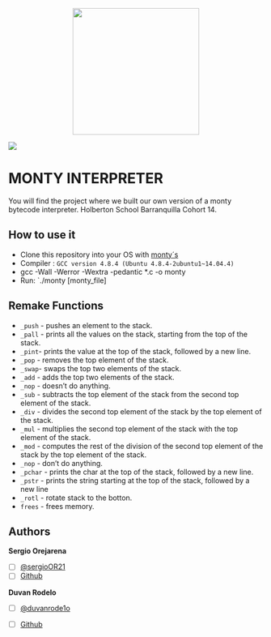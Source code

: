 <p align="center">
 
<img src ="https://38.media.tumblr.com/80b2bdf10e69e770dfd1139dadc4c3ec/tumblr_miazzmkLqB1rs9ul6o1_500.gif" width="250" height="250" />

</p>

![](https://www.holbertonschool.com/holberton-logo.png)
<h1>MONTY INTERPRETER</h1>
You will find the project where we built our own version of a monty bytecode interpreter. Holberton School Barranquilla Cohort 14.
<h2>How to use it</h2>

 - Clone this repository into your OS with [monty´s](https://github.com/SergioO21/monty.git)
 -    Compiler :  `GCC version 4.8.4 (Ubuntu 4.8.4-2ubuntu1~14.04.4)`
-   gcc -Wall -Werror -Wextra -pedantic *.c -o monty
-   Run:  `./monty [monty_file]

<h2>Remake Functions</h2>

 - `_push` - pushes an element to the stack.
 - `_pall` - prints all the values on the stack, starting from the top of the stack.
 - `_pint`- prints the value at the top of the stack, followed by a new line.
 - `_pop` - removes the top element of the stack.
 - `_swap`- swaps the top two elements of the stack.
 - `_add` - adds the top two elements of the stack.
 - `_nop` - doesn’t do anything.
 - `_sub` - subtracts the top element of the stack from the second top element of the stack.
 - `_div` - divides the second top element of the stack by the top element of the stack.
 - `_mul` - multiplies the second top element of the stack with the top element of the stack.
 - `_mod` - computes the rest of the division of the second top element of the stack by the top element of the stack.
 - `_nop` - don’t do anything.
 - `_pchar` - prints the char at the top of the stack, followed by a new line.
 - `_pstr` - prints the string starting at the top of the stack, followed by a new line
 - `_rotl` - rotate stack to the botton.
 - `frees` - frees memory.
<h2> Authors</h2>

**Sergio Orejarena**

 - [ ] [@sergioOR21](https://twitter.com/SergioOR21)
 - [ ] [Github](https://github.com/SergioO21)

**Duvan Rodelo**
 - [ ] [@duvanrode1o](https://twitter.com/duvanrode1o)
 - [ ] [Github](https://github.com/Rode1o)

